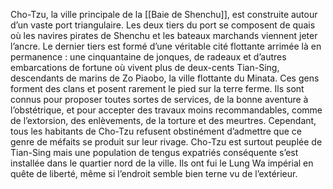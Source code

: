 Cho-Tzu, la ville principale de la [[Baie de Shenchu]], est construite autour d’un vaste port triangulaire. Les deux tiers du port se composent de quais où les navires pirates de Shenchu et les bateaux marchands viennent jeter l’ancre. Le dernier tiers est formé d’une véritable cité flottante arrimée là en permanence : une cinquantaine de jonques, de radeaux et d’autres embarcations de fortune où vivent plus de deux-cents Tian-Sing, descendants de marins de Zo Piaobo, la ville flottante du Minata. Ces gens forment des clans et posent rarement le pied sur la terre ferme. Ils sont connus pour proposer toutes sortes de services, de la bonne aventure à l’obstétrique, et pour accepter des travaux moins recommandables, comme de l’extorsion, des enlèvements, de la torture et des meurtres. Cependant, tous les habitants de Cho-Tzu refusent obstinément d’admettre que ce genre de méfaits se produit sur leur rivage. Cho-Tzu est surtout peuplée de Tian-Sing mais une population de tengus expatriés conséquente s’est installée dans le quartier nord de la ville. Ils ont fui le Lung Wa impérial en quête de liberté, même si l’endroit semble bien terne vu de l’extérieur.